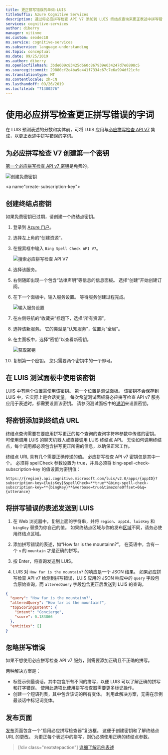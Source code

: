 ```yaml
---
title: 更正拼写错误的单词-LUIS
titleSuffix: Azure Cognitive Services
description: 通过将必应拼写检查 API V7 添加到 LUIS 终结点查询来更正表述中拼写错误的字词。
services: cognitive-services
author: diberry
manager: nitinme
ms.custom: seodec18
ms.service: cognitive-services
ms.subservice: language-understanding
ms.topic: conceptual
ms.date: 09/25/2019
ms.author: diberry
ms.openlocfilehash: 3bde609c83425d660c867939e034247d7e6898c5
ms.sourcegitcommit: 29880cf2e4ba9e441f7334c67c7e6a994df21cfe
ms.translationtype: MT
ms.contentlocale: zh-CN
ms.lasthandoff: 09/26/2019
ms.locfileid: "71300276"
---
```

# <a name="correct-misspelled-words-with-bing-spell-check"></a>使用必应拼写检查更正拼写错误的字词

在 LUIS 预测表述的分数和实体前，可将 LUIS 应用与[必应拼写检查 API V7](https://azure.microsoft.com/services/cognitive-services/spell-check/) 集成，以更正表述中拼写错误的字词。 

## <a name="create-first-key-for-bing-spell-check-v7"></a>为必应拼写检查 V7 创建第一个密钥
[第一个必应拼写检查 API v7 密钥](https://azure.microsoft.com/try/cognitive-services/?api=spellcheck-api)是免费的。 

![创建免费密钥](./media/luis-tutorial-bing-spellcheck/free-key.png)

<a name"create-subscription-key"></a>
## <a name="create-endpoint-key"></a>创建终结点密钥
如果免费密钥已过期，请创建一个终结点密钥。

1. 登录到 [Azure 门户](https://portal.azure.com)。 

2. 选择左上角的“创建资源”。

3. 在搜索框中输入 `Bing Spell Check API V7`。

    ![搜索必应拼写检查 API V7](./media/luis-tutorial-bing-spellcheck/portal-search.png)

4. 选择该服务。 

5. 右侧随即出现一个包含“法律声明”等信息的信息面板。 选择“创建”开始创建订阅。 

6. 在下一个面板中，输入服务设置。 等待服务创建过程完成。

    ![输入服务设置](./media/luis-tutorial-bing-spellcheck/subscription-settings.png)

7. 在左侧导航的“收藏夹”标题下，选择“所有资源”。

8. 选择该新服务。 它的类型是“认知服务”，位置为“全局”。 

9. 在主面板中，选择“密钥”以查看新密钥。

    ![获取密钥](./media/luis-tutorial-bing-spellcheck/grab-keys.png)

10. 复制第一个密钥。 您只需要两个密钥中的一个即可。 

## <a name="using-the-key-in-luis-test-panel"></a>在 LUIS 测试面板中使用该密钥
LUIS 中有两个位置需使用该密钥。 第一个位置是[测试面板](luis-interactive-test.md#view-bing-spell-check-corrections-in-test-panel)。 该密钥不会保存到 LUIS 中，它实际上是会话变量。 每次希望测试面板将必应拼写检查 API v7 服务应用于表述时，都需要设置该密钥。 请参阅测试面板中的[说明](luis-interactive-test.md#view-bing-spell-check-corrections-in-test-panel)来设置密钥。

## <a name="adding-the-key-to-the-endpoint-url"></a>将密钥添加到终结点 URL
终结点查询需要在要应用拼写更正的每个查询的查询字符串参数中传递的密钥。 可使用调用 LUIS 的聊天机器人或直接调用 LUIS 终结点 API。 无论如何调用终结点，每个调用都必须包含拼写更正所需的信息，以确保正常工作。

终结点 URL 具有几个需要正确传递的值。 必应拼写检查 API v7 密钥仅是其中一个。 必须将 spellCheck 参数设置为 true，并且必须将 bing-spell-check-subscription-key 的值设置为密钥值：

`https://{region}.api.cognitive.microsoft.com/luis/v2.0/apps/{appID}?subscription-key={luisKey}&spellCheck=**true**&bing-spell-check-subscription-key=**{bingKey}**&verbose=true&timezoneOffset=0&q={utterance}`

## <a name="send-misspelled-utterance-to-luis"></a>将拼写错误的表述发送到 LUIS
1. 在 Web 浏览器中，复制上面的字符串，并将 `region`、`appId`、`luisKey` 和 `bingKey` 替换为你自己的值。 如果终结点区域与你的发布[区域](luis-reference-regions.md)不同，请务必使用终结点区域。

2. 添加拼写错误的表述，如“How far is the mountainn?”。 在英语中，含有一个 `n` 的 `mountain` 才是正确的拼写。 

3. 按 Enter，将查询发送到 LUIS。

4. LUIS 对 `How far is the mountain?` 的响应是一个 JSON 结果。 如果必应拼写检查 API v7 检测到拼写错误，LUIS 应用的 JSON 响应中的 `query` 字段包含原始查询，而 `alteredQuery` 字段包含更正后发送到 LUIS 的查询。

```json
{
  "query": "How far is the mountainn?",
  "alteredQuery": "How far is the mountain?",
  "topScoringIntent": {
    "intent": "Concierge",
    "score": 0.183866
  },
  "entities": []
}
```

## <a name="ignore-spelling-mistakes"></a>忽略拼写错误

如果不想使用必应拼写检查 API v7 服务，则需要添加正确且不正确的拼写。 

两种解决方案是：

* 标签示例最谈话，其中包含所有不同的拼写，以便 LUIS 可以了解正确的拼写和打字错误。 使用此选项比使用拼写检查器需要更多标记操作。
* 创建一个短语列表，其中包含该词的所有变体。 利用此解决方案，无需在示例最谈话中标记词变体。 

## <a name="publishing-page"></a>发布页面
[发布](luis-how-to-publish-app.md)页面包含一个“启用必应拼写检查器”复选框。 这便于创建密钥和了解终结点 URL 的更改。 为更正每个表述中的拼写，则仍必须使用正确的终结点参数。 

> [!div class="nextstepaction"]
> [详细了解示例表述](luis-how-to-add-example-utterances.md)
